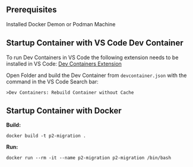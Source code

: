 ## Prerequisites

Installed Docker Demon or Podman Machine

## Startup Container with VS Code Dev Container

To run Dev Containers in VS Code the following extension needs to be installed in VS Code: [Dev Containers Extension](https://marketplace.visualstudio.com/items?itemName=ms-vscode-remote.remote-containers)

Open Folder and build the Dev Container from `devcontainer.json` with the command in the VS Code Search bar:

```
>Dev Containers: Rebuild Container without Cache
```

## Startup Container with Docker

**Build:**

```shell
docker build -t p2-migration .
```

**Run:**

```shell
docker run --rm -it --name p2-migration p2-migration /bin/bash
```